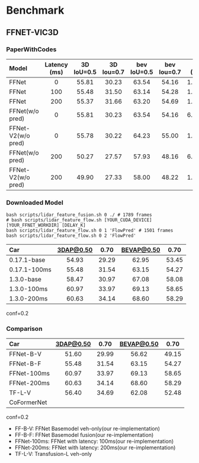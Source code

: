 # Benchmark

## FFNET-VIC3D

### PaperWithCodes

| Model              | Latency (ms) | 3D IoU=0.5 | 3D Iou=0.7 | bev IoU=0.5 | bev Iou=0.7 | AB (Byte) |
| :----------------- | :----------: | :--------: | :--------: | :---------: | :---------: | :-------: |
| FFNet              |      0       |   55.81    |   30.23    |    63.54    |    54.16    |  1.2×105  |
| FFNet              |     100      |   55.48    |   31.50    |    63.14    |    54.28    |  1.2×105  |
| FFNet              |     200      |   55.37    |   31.66    |    63.20    |    54.69    |  1.2×105  |
| FFNet(w/o pred)    |      0       |   55.81    |   30.23    |    63.54    |    54.16    |  6.2×104  |
| FFNet-V2(w/o pred) |      0       |   55.78    |   30.22    |    64.23    |    55.00    |  1.2×105  |
| FFNet(w/o pred)    |     200      |   50.27    |   27.57    |    57.93    |    48.16    |  6.2×104  |
| FFNet-V2(w/o pred) |     200      |   49.90    |   27.33    |    58.00    |    48.22    |  1.2×105  |

### Downloaded Model

```shell
bash scripts/lidar_feature_fusion.sh 0 ./ # 1789 frames
# bash scripts/lidar_feature_flow.sh [YOUR_CUDA_DEVICE] [YOUR_FFNET_WORKDIR] [DELAY_K]
bash scripts/lidar_feature_flow.sh 0 1 'FlowPred' # 1501 frames
bash scripts/lidar_feature_flow.sh 0 2 'FlowPred'
```

| Car          | 3DAP@0.50 | 0.70  | BEVAP@0.50 | 0.70  |
| :----------- | :-------: | :---: | :--------: | :---: |
| 0.17.1-base  |   54.93   | 29.29 |   62.95    | 53.45 |
| 0.17.1-100ms |   55.48   | 31.54 |   63.15    | 54.27 |
| 1.3.0-base   |   58.47   | 30.97 |   67.08    | 58.08 |
| 1.3.0-100ms  |   60.97   | 33.97 |   69.13    | 58.65 |
| 1.3.0-200ms  |   60.63   | 34.14 |   68.60    | 58.29 |

conf=0.2

### Comparison

| Car         | 3DAP@0.50 | 0.70  | BEVAP@0.50 | 0.70  |
| :---------- | :-------: | :---: | :--------: | :---: |
| FFNet-B-V   |   51.60   | 29.99 |   56.62    | 49.15 |
| FFNet-B-F   |   55.48   | 31.54 |   63.15    | 54.27 |
| FFNet-100ms |   60.97   | 33.97 |   69.13    | 58.65 |
| FFNet-200ms |   60.63   | 34.14 |   68.60    | 58.29 |
| TF-L-V      |   56.40   | 34.69 |   62.08    | 52.48 |
| CoFormerNet |           |       |            |       |

conf=0.2

- FF-B-V: FFNet Basemodel veh-only(our re-implementation)
- FF-B-F: FFNet Basemodel fusion(our re-implementation)
- FFNet-100ms: FFNet with latency: 100ms(our re-implementation)
- FFNet-200ms: FFNet with latency: 200ms(our re-implementation)
- TF-L-V: Transfusion-L veh-only
